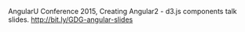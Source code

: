 AngularU Conference 2015, Creating Angular2 - d3.js components talk slides.
http://bit.ly/GDG-angular-slides